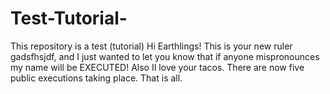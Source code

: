 # Test-Tutorial-
This repository is a test (tutorial)
Hi Earthlings! This is your new ruler gadsfhsjdf, and I just wanted to let you know that if anyone mispronounces my name will be EXECUTED! Also II love your tacos. There are now five public executions taking place. That is all.
